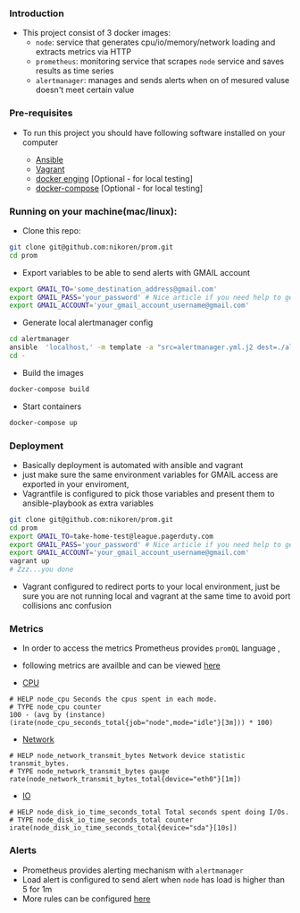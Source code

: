 
### Introduction

- This project consist of 3 docker images:
    - `node`: service that generates cpu/io/memory/network loading and extracts metrics via HTTP
    - `prometheus`:   monitoring service that scrapes `node` service and saves results as time series
    - `alertmanager`:  manages and sends alerts when on of mesured valuse doesn't meet certain value 

### Pre-requisites
- To run this project you should have following software installed on your computer

    - [Ansible](https://www.ansible.com/)
    - [Vagrant](https://www.vagrantup.com/)
    - [docker enging](https://www.docker.com/) [Optional - for local testing]
    - [docker-compose](https://docs.docker.com/compose/) [Optional - for local testing]

### Running on your machine(mac/linux):

- Clone this repo:
   
```bash
git clone git@github.com:nikoren/prom.git
cd prom
```

- Export variables to be able to send alerts with GMAIL account

```bash
export GMAIL_TO='some_destination_address@gmail.com'
export GMAIL_PASS='your_password' # Nice article if you need help to generate one: https://www.lifewire.com/get-a-password-to-access-gmail-by-pop-imap-2-1171882                      
export GMAIL_ACCOUNT='your_gmail_account_username@gmail.com'

```

- Generate local alertmanager config

```bash
cd alertmanager
ansible  'localhost,' -m template -a "src=alertmanager.yml.j2 dest=./alertmanager.yml" -e alertmanager_auth_username=$GMAIL_ACCOUNT -e "alertmanager_auth_pass='$(echo $GMAIL_PASS)'" -ealertmanager_to=${GMAIL_TO}
cd -

```

- Build the images

```bash
docker-compose build
```

- Start containers

```bash
docker-compose up
```

### Deployment

- Basically deployment is automated with ansible and vagrant
- just make sure the same environment variables for GMAIL access  are exported in your enviroment, 
- Vagrantfile is configured to pick those variables and present them to ansible-playbook as  extra variables

```bash
git clone git@github.com:nikoren/prom.git
cd prom
export GMAIL_TO=take-home-test@league.pagerduty.com 
export GMAIL_PASS='your_password' # Nice article if you need help to generate one: https://www.lifewire.com/get-a-password-to-access-gmail-by-pop-imap-2-1171882                      
export GMAIL_ACCOUNT='your_gmail_account_username@gmail.com'
vagrant up 
# Zzz...you done
```

- Vagrant configured to redirect ports to your local environment, just be sure you 
  are not running local and vagrant at the same time to avoid port collisions anc confusion



### Metrics

- In order to access the metrics Prometheus provides `promQL` language , 
- following metrics are availble and can be viewed [here](http://localhost:9090/graph)

- [CPU](http://localhost:9090/graph?g0.range_input=1h&g0.expr=100%20-%20(avg%20by%20(instance)%20(irate(node_cpu_seconds_total%7Bjob%3D%22node%22%2Cmode%3D%22idle%22%7D%5B3m%5D))%20*%20100)&g0.tab=0)

```promql
# HELP node_cpu Seconds the cpus spent in each mode.
# TYPE node_cpu counter
100 - (avg by (instance) (irate(node_cpu_seconds_total{job="node",mode="idle"}[3m])) * 100)
```

- [Network](http://localhost:9090/graph?g0.range_input=1h&g0.expr=rate(node_network_transmit_bytes_total%7Bdevice%3D%22eth0%22%7D%5B1m%5D)&g0.tab=0)

```
# HELP node_network_transmit_bytes Network device statistic transmit_bytes.
# TYPE node_network_transmit_bytes gauge
rate(node_network_transmit_bytes_total{device="eth0"}[1m])
```

- [IO](http://localhost:9090/graph?g0.range_input=1h&g0.expr=irate(node_disk_io_time_seconds_total%7Bdevice%3D%22sda%22%7D%5B10s%5D)&g0.tab=0)

```
# HELP node_disk_io_time_seconds_total Total seconds spent doing I/Os.
# TYPE node_disk_io_time_seconds_total counter
irate(node_disk_io_time_seconds_total{device="sda"}[10s])
```


### Alerts
- Prometheus provides alerting mechanism with `alertmanager`
- Load alert is configured to send alert when `node` has load is higher than 5 for  1m
- More rules can be configured [here](https://github.com/nikoren/prom/blob/master/prometheus/alert.rules.yml)